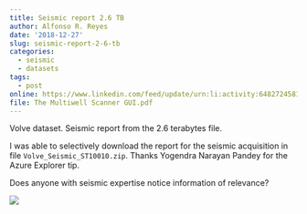 ```yaml
---
title: Seismic report 2.6 TB
author: Alfonso R. Reyes
date: '2018-12-27'
slug: seismic-report-2-6-tb
categories:
  - seismic
  - datasets
tags:
  - post
online: https://www.linkedin.com/feed/update/urn:li:activity:6482724581957308416  
file: The Multiwell Scanner GUI.pdf
---
```


Volve dataset. Seismic report from the 2.6 terabytes file.

I was able to selectively download the report for the seismic acquisition in file `Volve_Seismic_ST10010.zip`. Thanks Yogendra Narayan Pandey for the Azure Explorer tip.

Does anyone with seismic expertise notice information of relevance?


[![](/img/2-6-tb_report-cover.png)](/files/RXT10010NS_Statoil_Volve_Seismic_QC_Report_v03.pdf)



